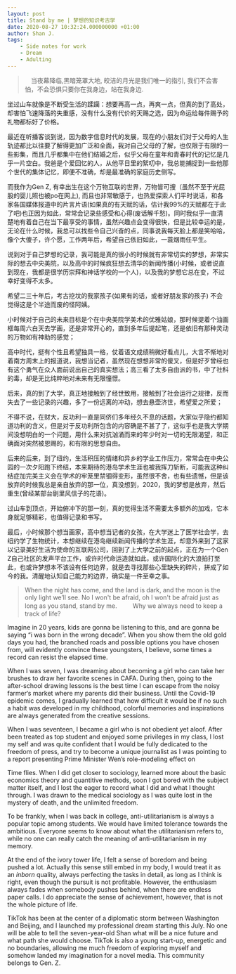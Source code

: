 ```yaml
---
layout: post
title: Stand by me | 梦想的知识考古学
date: 2020-08-27 10:32:24.000000000 +01:00
author: Shan J.
tags:
    - Side notes for work
    - Dream
    - Adulting
---
```


>　当夜幕降临,黑暗笼罩大地, 皎洁的月光是我们唯一的指引, 我们不会害怕，不会恐惧只要你在我身边，站在我身边.

坐过山车就像是不断受生活的蹂躏：想要再高一点，再爽一点，但真的到了高处，却害怕飞速降落的失重感，没有什么没有代价的天赐之选，因为命运给每件赐予的礼物都标好了价格。

最近在听播客谈到说，因为数字信息时代的发展，现在的小朋友们对于父母的人生轨迹都比以往要了解得更加广泛和全面，我对自己父母的了解，也仅限于有限的一些影集，而且几乎都集中在他们结婚之后，似乎父母在童年和青春时代的记忆是几乎一片空白。我爸是个爱回忆的人，从他平日里的絮叨中，我总能捕捉到一些他那个世代的集体记忆，即便不准确，却是最准确的家庭历史侧写。

而我作为Gen Z, 有幸出生在这个万物互联的世界，万物皆可搜（虽然不至于光屁股的婴儿照也被po在网上), 而且也非常敏感于，也热爱探索人们平时说话，和各家各国媒体报道中的片言片语(如果真的有天赋的话，估计我99%的天赋都在于此了吧)也正因为如此，常常会记录些感受和心得(废话解千愁)。同时我似乎一直清楚地有着自己在当下最享受的事情，虽然兴趣点会变得很快，但是比较幸运的是，无论在什么时候，我总可以找些令自己兴奋的点，同事说我每天脸上都是笑哈哈，像个大傻子，许个愿，工作两年后，希望自己依旧如此，一蓑烟雨任平生。

说到对于自己梦想的记录，我可能是真的很小的时候就有非常切实的梦想，非常实际的想去中央美院，以及高中的时候疯狂想去清华的新闻传播(小时候，或者说直到现在，我都是很学历崇拜和神话学校的一个人)，以及我的梦想它总在变，不过幸好变得不太多。

希望二三十年后，考古挖坟的我家孩子(如果有的话，或者好朋友家的孩子) 不会觉得这是个半途而废的怪阿姨。

小时候对于自己的未来目标是个在中央美院学美术的优雅姑娘，那时候提着个油画框每周六白天去学画，还是非常开心的，直到多年后提起笔，还是依旧有那种灵动的万物如有神助的感觉；

高中时代，挺有个性且希望独具一格，仗着语文成绩稍微好看点儿，大言不惭地对着南方周末上的报道说，我想当记者，虽然现在想想非常的傻叉，但是好歹曾经也有这个勇气在众人面前说出自己的真实想法；高三看了太多自由派的书，中了社科的毒，却是无比纯粹地对未来有无限憧憬。

后来，真的到了大学，真正地接触到了经世致用，接触到了社会运行之规律，反而失去了一些记录的兴趣，多了一份远离的冲动，想去悬壶济世，希望爱之所爱；

不得不说，在财大，反功利一直是同侪们多年经久不息的话题，大家似乎隐约都知道功利的含义，但是对于反功利所包含的内容确是不甚了了，这似乎也是我大学期间没想明白的一个问题，用什么来对抗汹涌而来的年少时对一切的无限渴望，和正确面对突然被恩赐的，和有限的思想自由。

后来的后来，到了纽约，生活积压的情绪和异乡的学业工作压力，常常会在中央公园的一次夕阳跑下终结，本来期待的港岛学术生涯也被我挥刀斩断，可能我这种纠结症加完美主义会在学术的牢笼里禁锢得变形，虽然很不舍，也有些遗憾，但是该放弃的时候我总是亲自放弃的那一位，真没想到，2020，我的梦想是放弃，然后重生(曾经某部台剧里风信子的花语)。

过山车到顶点，开始俯冲下的那一刻，真的觉得生活不需要太多额外的加戏，它本身就足够精彩，也值得记录和书写。

最后，小时候那个想当画家，高中想当记者的女孩，在大学迷上了医学社会学，去纽约学了生物统计，本想继续在港岛继续新闻传播的学术生涯，却意外来到了这家以记录美好生活为使命的互联网公司，回到了上大学之前的起点，正在为一个Gen Z自己社区的发声平台工作，或许时代命运造就如此，或许国际化的大浪拍打至此，也或许梦想本不该设有任何边界，就是去寻找那些心里缺失的碎片，拼成了如今的我。清醒地认知自己能力的边界，确实是一件至幸之事。

> When the night has come, and the land is dark, and the moon is the only light we’ll see. No I won't be afraid, oh I won't be afraid
just as long as you stand, stand by me.
　　
Why we always need to keep a track of life?

Imagine in 20 years, kids are gonna be listening to this, and are gonna be saying “i was born in the wrong decade”. When you show them the old gold days you had, the branched roads and possible options you have chosen from, will evidently convince these youngsters, I believe, some times a record can resist the elapsed time.

When I was seven, I was dreaming about becoming a girl who can take her brushes to draw her favorite scenes in CAFA. During then, going to the after-school drawing lessons is the best time I can escape from the noisy farmer‘s market where my parents did their business. Until the Covid-19 epidemic comes, I gradually learned that how difficult it would be if no such a habit was developed in my childhood, colorful memories and inspirations are always generated from the creative sessions.

When I was seventeen, I became a girl who is not obedient yet aloof. After been treated as top student and enjoyed some privileges in my class, I lost my self and was quite confident that I would be fully dedicated to the freedom of press, and try to become a unique journalist as I was pointing to a report presenting Prime Minister Wen’s role-modeling effect on

Time flies. When I did get closer to sociology, learned more about the basic economics theory and quantitive methods, soon I got bored with the subject matter itself, and I lost the eager to record what I did and what I thought through. I was drawn to the medical sociology as I was quite lost in the mystery of death, and the unlimited freedom.

To be frankly, when I was back in college, anti-utilitarianism is always a popular topic among students. We would have limited tolerance towards the ambitious. Everyone seems to know about what the utilitarianism refers to, while no one can really catch the meaning of anti-utilitarianism in my memory.

At the end of the ivory tower life, I felt a sense of boredom and being pushed a lot. Actually this sense still embed in my body, I would treat it as an *inborn* quality, always perfecting the tasks in detail, as long as I think is right, even though the pursuit is not profitable. However, the enthusiasm always fades when somebody pushes behind, when there are endless paper calls. I do appreciate the sense of achievement, however, that is not the whole picture of life.  

TikTok has been at the center of a diplomatic storm between Washington and Beijing, and I launched my professional dream starting this July. No one will be able to tell the seven-year-old Shan what will be a nice future and what path she would choose. TikTok is also a young start-up, energetic and no boundaries, allowing me much freedom of exploring myself and somehow landed my imagination for a novel media. This community belongs to Gen. Z.
